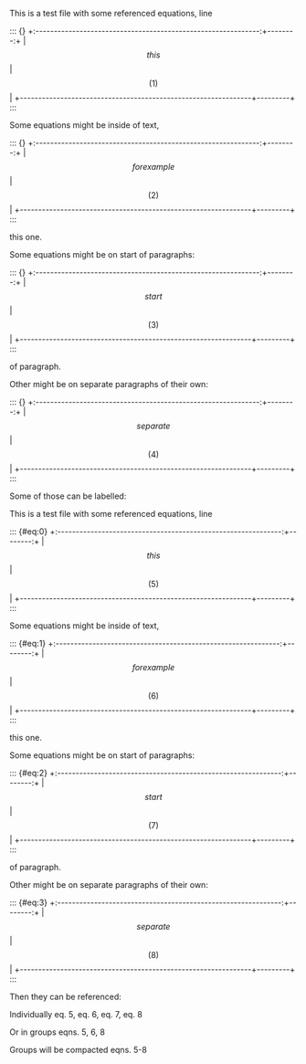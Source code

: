 This is a test file with some referenced equations, line

::: {}
+:-------------------------------------------------------------:+--------:+
| $$ this $$                                                    | $$(1)$$ |
+---------------------------------------------------------------+---------+
:::

Some equations might be inside of text,

::: {}
+:-------------------------------------------------------------:+--------:+
| $$ for example $$                                             | $$(2)$$ |
+---------------------------------------------------------------+---------+
:::

this one.

Some equations might be on start of paragraphs:

::: {}
+:-------------------------------------------------------------:+--------:+
| $$ start $$                                                   | $$(3)$$ |
+---------------------------------------------------------------+---------+
:::

of paragraph.

Other might be on separate paragraphs of their own:

::: {}
+:-------------------------------------------------------------:+--------:+
| $$ separate $$                                                | $$(4)$$ |
+---------------------------------------------------------------+---------+
:::

Some of those can be labelled:

This is a test file with some referenced equations, line

::: {#eq:0}
+:-------------------------------------------------------------:+--------:+
| $$ this $$                                                    | $$(5)$$ |
+---------------------------------------------------------------+---------+
:::

Some equations might be inside of text,

::: {#eq:1}
+:-------------------------------------------------------------:+--------:+
| $$ for example $$                                             | $$(6)$$ |
+---------------------------------------------------------------+---------+
:::

this one.

Some equations might be on start of paragraphs:

::: {#eq:2}
+:-------------------------------------------------------------:+--------:+
| $$ start $$                                                   | $$(7)$$ |
+---------------------------------------------------------------+---------+
:::

of paragraph.

Other might be on separate paragraphs of their own:

::: {#eq:3}
+:-------------------------------------------------------------:+--------:+
| $$ separate $$                                                | $$(8)$$ |
+---------------------------------------------------------------+---------+
:::

Then they can be referenced:

Individually eq. 5, eq. 6, eq. 7, eq. 8

Or in groups eqns. 5, 6, 8

Groups will be compacted eqns. 5-8
